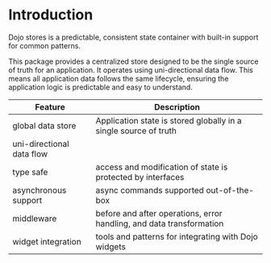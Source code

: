 # Introduction

Dojo stores is a predictable, consistent state container with built-in support for common patterns.

This package provides a centralized store designed to be the single source of truth for an application. It operates using uni-directional data flow. This means all application data follows the same lifecycle, ensuring the application logic is predictable and easy to understand.

| Feature                   | Description                                                          |
| ------------------------- | -------------------------------------------------------------------- |
| global data store         | Application state is stored globally in a single source of truth     |
| uni-directional data flow |                                                                      |
| type safe                 | access and modification of state is protected by interfaces          |
| asynchronous support      | async commands supported out-of-the-box                              |
| middleware                | before and after operations, error handling, and data transformation |
| widget integration        | tools and patterns for integrating with Dojo widgets                 |

<!-- TODO more features? Clean up descriptions above.
Dojo stores have the benefit of using JSON Patch to ensure the underlying data is appropiately updated (as opposed to reducers that rely on the user to properly clone. So how do I say that?

-   immutable data patterns
-   no access to underlying data means no mistakes
-->
